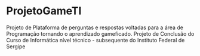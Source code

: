 # ProjetoGameTI
Projeto de Plataforma de perguntas e respostas voltadas para a área de Programação tornando o aprendizado gameficado.
Projeto de Conclusão do Curso de Informática nível técnico - subsequente do Instituto Federal de Sergipe
